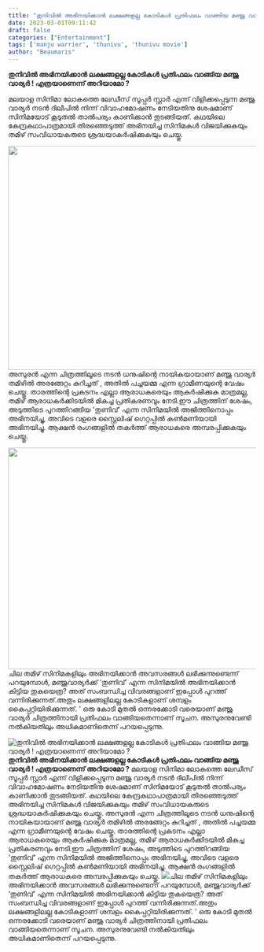 ```yaml
---
title: "തുനിവിൽ അഭിനയിക്കാൻ ലക്ഷങ്ങളല്ല കോടികൾ പ്രതിഫലം വാങ്ങിയ മഞ്ജു വാര്യർ ! എത്രയാണെന്ന് അറിയാമോ ?"
date: 2023-03-01T09:11:42
draft: false
categories: ["Entertainment"]
tags: ['manju warrier', 'thunivu', 'thunivu movie']
author: "Beaumaris"
---
```


<strong>തുനിവിൽ അഭിനയിക്കാൻ ലക്ഷങ്ങളല്ല കോടികൾ പ്രതിഫലം വാങ്ങിയ മഞ്ജു വാര്യർ ! എത്രയാണെന്ന് അറിയാമോ ?</strong>

മലയാള സിനിമാ ലോകത്തെ ലേഡീസ് സൂപ്പർ സ്റ്റാർ എന്ന് വിളിക്കപ്പെടുന്ന മഞ്ജു വാര്യർ നടൻ ദിലീപിൽ നിന്ന് വിവാഹമോഷണം നേടിയതിനു ശേഷമാണ് സിനിമയോട് കൂടുതൽ താൽപര്യം കാണിക്കാൻ തുടങ്ങിയത്. കഥയിലെ കേന്ദ്രകഥാപാത്രമായി തിരഞ്ഞെടുത്ത് അഭിനയിച്ച സിനിമകൾ വിജയിക്കുകയും തമിഴ് സംവിധായകരുടെ ശ്രദ്ധയാകർഷിക്കുകയും ചെയ്തു.

<img class="size-full wp-image-385823 aligncenter" src="https://cdn.boolokam.com/articles/2023/03/wwwe.webp" alt="" width="801" height="455" />അസുരൻ എന്ന ചിത്രത്തിലൂടെ നടൻ ധനുഷിന്റെ നായികയായാണ് മഞ്ജു വാര്യർ തമിഴിൽ അരങ്ങേറ്റം കുറിച്ചത് , അതിൽ പച്ചയമ്മ എന്ന ഗ്രാമീണയുന്റെ വേഷം ചെയ്തു. താരത്തിന്റെ പ്രകടനം എല്ലാ ആരാധകരെയും ആകർഷിക്കുക മാത്രമല്ല, തമിഴ് ആരാധകർക്കിടയിൽ മികച്ച പ്രതികരണവും നേടി.ഈ ചിത്രത്തിന് ശേഷം, അടുത്തിടെ പുറത്തിറങ്ങിയ 'തുണിവ്' എന്ന സിനിമയിൽ അജിത്തിനൊപ്പം അഭിനയിച്ചു, അവിടെ വളരെ സ്റ്റൈലിഷ് ഗെറ്റപ്പിൽ കൺമണിയായി അഭിനയിച്ചു. ആക്ഷൻ രംഗങ്ങളിൽ തകർത്ത് ആരാധകരെ അമ്പരപ്പിക്കുകയും ചെയ്തു.

<img class="size-large wp-image-385824 aligncenter" src="https://cdn.boolokam.com/articles/2023/03/fwggg-1024x576.webp" alt="" width="800" height="450" />ചില തമിഴ് സിനിമകളിലും അഭിനയിക്കാൻ അവസരങ്ങൾ ലഭിക്കുന്നുണ്ടെന്ന് പറയുമ്പോൾ, മഞ്ജുവാര്യർക്ക് ‘തുണിവ്’ എന്ന സിനിമയിൽ അഭിനയിക്കാൻ കിട്ടിയ തുകയെത്ര? അത് സംബന്ധിച്ച വിവരങ്ങളാണ് ഇപ്പോൾ പുറത്ത് വന്നിരിക്കുന്നത്.അതും ലക്ഷങ്ങളിലല്ല കോടികളാണ് ശമ്പളം കൈപ്പറ്റിയിരിക്കുന്നത്. ' ഒരു കോടി മുതൽ ഒന്നരക്കോടി വരെയാണ് മഞ്ജു വാര്യർ ചിത്രത്തിനായി പ്രതിഫലം വാങ്ങിയതെന്നാണ് സൂചന. അസുരനുവേണ്ടി നൽകിയതിലും അധികമാണിതെന്ന് പറയപ്പെടുന്നു.


![തുനിവിൽ അഭിനയിക്കാൻ ലക്ഷങ്ങളല്ല കോടികൾ പ്രതിഫലം വാങ്ങിയ മഞ്ജു വാര്യർ ! എത്രയാണെന്ന് അറിയാമോ ?](https://cdn.boolokam.com/articles/2023/03/wwwe.webp)**തുനിവിൽ അഭിനയിക്കാൻ ലക്ഷങ്ങളല്ല കോടികൾ പ്രതിഫലം വാങ്ങിയ മഞ്ജു വാര്യർ ! എത്രയാണെന്ന് അറിയാമോ ?** മലയാള സിനിമാ ലോകത്തെ ലേഡീസ് സൂപ്പർ സ്റ്റാർ എന്ന് വിളിക്കപ്പെടുന്ന മഞ്ജു വാര്യർ നടൻ ദിലീപിൽ നിന്ന് വിവാഹമോഷണം നേടിയതിനു ശേഷമാണ് സിനിമയോട് കൂടുതൽ താൽപര്യം കാണിക്കാൻ തുടങ്ങിയത്. കഥയിലെ കേന്ദ്രകഥാപാത്രമായി തിരഞ്ഞെടുത്ത് അഭിനയിച്ച സിനിമകൾ വിജയിക്കുകയും തമിഴ് സംവിധായകരുടെ ശ്രദ്ധയാകർഷിക്കുകയും ചെയ്തു. അസുരൻ എന്ന ചിത്രത്തിലൂടെ നടൻ ധനുഷിന്റെ നായികയായാണ് മഞ്ജു വാര്യർ തമിഴിൽ അരങ്ങേറ്റം കുറിച്ചത് , അതിൽ പച്ചയമ്മ എന്ന ഗ്രാമീണയുന്റെ വേഷം ചെയ്തു. താരത്തിന്റെ പ്രകടനം എല്ലാ ആരാധകരെയും ആകർഷിക്കുക മാത്രമല്ല, തമിഴ് ആരാധകർക്കിടയിൽ മികച്ച പ്രതികരണവും നേടി.ഈ ചിത്രത്തിന് ശേഷം, അടുത്തിടെ പുറത്തിറങ്ങിയ 'തുണിവ്' എന്ന സിനിമയിൽ അജിത്തിനൊപ്പം അഭിനയിച്ചു, അവിടെ വളരെ സ്റ്റൈലിഷ് ഗെറ്റപ്പിൽ കൺമണിയായി അഭിനയിച്ചു. ആക്ഷൻ രംഗങ്ങളിൽ തകർത്ത് ആരാധകരെ അമ്പരപ്പിക്കുകയും ചെയ്തു. ![](https://cdn.boolokam.com/articles/2023/03/fwggg-1024x576.webp)ചില തമിഴ് സിനിമകളിലും അഭിനയിക്കാൻ അവസരങ്ങൾ ലഭിക്കുന്നുണ്ടെന്ന് പറയുമ്പോൾ, മഞ്ജുവാര്യർക്ക് ‘തുണിവ്’ എന്ന സിനിമയിൽ അഭിനയിക്കാൻ കിട്ടിയ തുകയെത്ര? അത് സംബന്ധിച്ച വിവരങ്ങളാണ് ഇപ്പോൾ പുറത്ത് വന്നിരിക്കുന്നത്.അതും ലക്ഷങ്ങളിലല്ല കോടികളാണ് ശമ്പളം കൈപ്പറ്റിയിരിക്കുന്നത്. ' ഒരു കോടി മുതൽ ഒന്നരക്കോടി വരെയാണ് മഞ്ജു വാര്യർ ചിത്രത്തിനായി പ്രതിഫലം വാങ്ങിയതെന്നാണ് സൂചന. അസുരനുവേണ്ടി നൽകിയതിലും അധികമാണിതെന്ന് പറയപ്പെടുന്നു.
